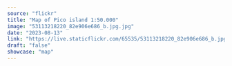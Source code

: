 ```yaml
---
source: "flickr"
title: "Map of Pico island 1:50.000"
image: "53113218220_82e906e686_b.jpg.jpg"
date: "2023-08-13"
link: "https://live.staticflickr.com/65535/53113218220_82e906e686_b.jpg"
draft: "false"
showcase: "map"
---
```

